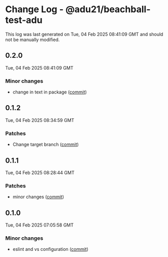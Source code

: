 # Change Log - @adu21/beachball-test-adu

This log was last generated on Tue, 04 Feb 2025 08:41:09 GMT and should not be manually modified.

<!-- Start content -->

## 0.2.0

Tue, 04 Feb 2025 08:41:09 GMT

### Minor changes

- change in text in package ([commit](https://github.com/dp-test-org-1/beachball-testing/commit/f3788d4b31da097eea32c77018474f5e5cdfca76))

## 0.1.2

Tue, 04 Feb 2025 08:34:59 GMT

### Patches

- Change target branch ([commit](https://github.com/dp-test-org-1/beachball-testing/commit/a2efe7e36dd25ec42dce30c6b4832dee58e89b47))

## 0.1.1

Tue, 04 Feb 2025 08:28:44 GMT

### Patches

- minor changes ([commit](https://github.com/dp-test-org-1/beachball-testing/commit/7f716ddcf35a2670a955a29f8f4bda5c459fa01c))

## 0.1.0

Tue, 04 Feb 2025 07:05:58 GMT

### Minor changes

- eslint and vs configuration ([commit](https://github.com/dp-test-org-1/beachball-testing/commit/56f59518ee29e455f45a358d65ef5cfb7b335317))
